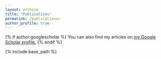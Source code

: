 ```yaml
---
layout: archive
title: "Publications"
permalink: /publications/
author_profile: true
---
```


{% if author.googlescholar %}
  You can also find my articles on <u><a href="{{author.googlescholar}}">my Google Scholar profile</a>.</u>
{% endif %}

{% include base_path %}

<script src="https://bibbase.org/show?bib=http%3A%2F%2Fpaolodragone.com%2Fbibtex%2Fmypubs.bib&jsonp=1"></script>
